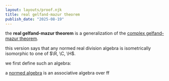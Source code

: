 ```yaml
---
layout: layouts/proof.njk
title: real gelfand-mazur theorem
publish_date: "2025-08-19"
---
```


the <b>real gelfand-mazur theorem</b> is a generalization of the <u><a href = "../complex gelfand-mazur theorem">complex gelfand-mazur theorem</a></u>.

this version says that any normed real division algebra is isometrically isomorphic to one of $\R, \C, \H$.

we first define such an algebra:

<div class = "subthm-box" type = "def" name = "normed algebra">
    a <u>normed algebra</u> is an associative algebra over ff
</div>